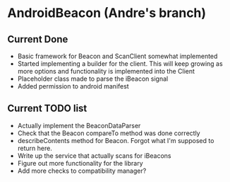 AndroidBeacon (Andre's branch)
===

Current Done
---
- Basic framework for Beacon and ScanClient somewhat implemented
- Started implementing a builder for the client. This will keep growing as more options and functionality is implemented into the Client
- Placeholder class made to parse the iBeacon signal
- Added permission to android manifest

Current TODO list
---
- Actually implement the BeaconDataParser
- Check that the Beacon compareTo method was done correctly
- describeContents method for Beacon. Forgot what I'm supposed to return here.
- Write up the service that actually scans for iBeacons
- Figure out more functionality for the library
- Add more checks to compatibility manager? 
